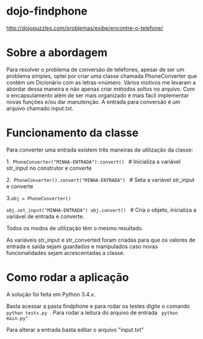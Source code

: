 # dojo-findphone

http://dojopuzzles.com/problemas/exibe/encontre-o-telefone/

# Sobre a abordagem
Para resolver o problema de conversão de telefones, apesar de ser um problema simples,
optei por criar uma classe chamada PhoneConverter que contém um Dicionário com as letras->número.
Vários motivos me levaram a abordar dessa maneira e não apenas criar métodos soltos no arquivo.
Com o encapsulamento além de ser mais organizado é mais fácil implementar novas funções e/ou dar manutenção.
A entrada para conversão é um arquivo chamado input.txt.

# Funcionamento da classe
Para converter uma entrada existem três maneiras de utilização da classe:

1.<code> PhoneConverter("MINHA-ENTRADA").convert() </code>  # Inicializa a variável str_input no construtor e converte

2.<code> PhoneConverter().convert("MINHA-ENTRADA") </code> # Seta a variável str_input e converte

3.<code>obj = PhoneConverter()                  
    obj.set_input("MINHA-ENTRADA")
    obj.convert()
   </code>   # Cria o objeto, inicializa a variável de entrada e converte.
   
Todos os modos de utilização têm o mesmo resultado.

As variáveis str_input e str_converted foram criadas para que os valores de entrada e saída sejam guardados e manipulados
caso novas funcionalidades sejam acrescentadas a classe.

# Como rodar a aplicação
A solução foi feita em Python 3.4.x.

Basta acessar a pasta findphone e para rodar os testes digite o comando <code> python tests.py </code>.
Para rodar a leitura do arquivo de entrada <code> python main.py" </code>

Para alterar a entrada basta editar o arquivo "input.txt"
